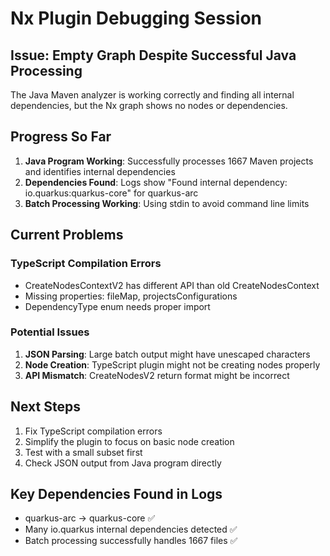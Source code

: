 # Nx Plugin Debugging Session

## Issue: Empty Graph Despite Successful Java Processing

The Java Maven analyzer is working correctly and finding all internal dependencies, but the Nx graph shows no nodes or dependencies.

## Progress So Far

1. **Java Program Working**: Successfully processes 1667 Maven projects and identifies internal dependencies
2. **Dependencies Found**: Logs show "Found internal dependency: io.quarkus:quarkus-core" for quarkus-arc
3. **Batch Processing Working**: Using stdin to avoid command line limits

## Current Problems

### TypeScript Compilation Errors
- CreateNodesContextV2 has different API than old CreateNodesContext
- Missing properties: fileMap, projectsConfigurations
- DependencyType enum needs proper import

### Potential Issues
1. **JSON Parsing**: Large batch output might have unescaped characters
2. **Node Creation**: TypeScript plugin might not be creating nodes properly
3. **API Mismatch**: CreateNodesV2 return format might be incorrect

## Next Steps
1. Fix TypeScript compilation errors
2. Simplify the plugin to focus on basic node creation
3. Test with a small subset first
4. Check JSON output from Java program directly

## Key Dependencies Found in Logs
- quarkus-arc → quarkus-core ✅
- Many io.quarkus internal dependencies detected ✅
- Batch processing successfully handles 1667 files ✅